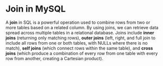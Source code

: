 # Join in MySQL

A **join** in SQL is a powerful operation used to combine rows from two or more tables based on a related column. By using joins, we can retrieve data spread across multiple tables in a relational database. Joins include **inner joins** (returning only matching rows), **outer joins** (left, right, and full join to include all rows from one or both tables, with NULLs where there is no match), **self joins** (which connect rows within the same table), and **cross joins** (which produce a combination of every row from one table with every row from another, creating a Cartesian product).

